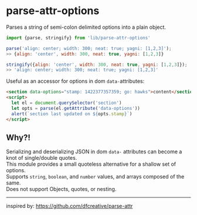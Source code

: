 
# parse-attr-options

Parses a string of semi-colon delimited options into a plain object.  

```javascript
import {parse, stringify} from 'lib/parse-attr-options'

parse('align: center; width: 300; neat: true; yagni: [1,2,3]');
>> {align: 'center', width: 300, neat: true, yagni: [1,2,3]}

stringify({align: 'center', width: 300, neat: true, yagni: [1,2,3]});
>> 'align: center; width: 300; neat: true; yagni: [1,2,3]'
```

Useful as an accessor for options in dom `data-`attributes:

```html
<section data-options="stamp: 1422377357359; go: hawks">content</section>
<script>
  let el = document.querySelector('section')
  let opts = parse(el.getAttribute('data-options'))
  alert(`section last updated on ${opts.stamp}`)
</script>
```

## Why?!
Serializing and deserializing JSON in dom `data-` attributes can become a knot of single/double quotes.  
This module provides a small quoteless alternative for a shallow set of options.  
Supports `string`, `boolean`, and `number` values, and arrays composed of the same.  
Does not support Objects, quotes, or nesting.  


---------------------
inspired by: https://github.com/dfcreative/parse-attr
